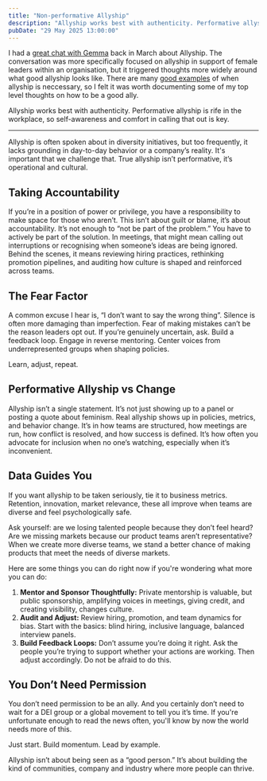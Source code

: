 ```yaml
---
title: "Non-performative Allyship"
description: "Allyship works best with authenticity. Performative allyship is rife in the workplace, so self-awareness and comfort in calling that out is key."
pubDate: "29 May 2025 13:00:00"
---
```


I had a [great chat with Gemma](https://open.spotify.com/episode/7fu7Zkav7WBXQBfXI431h6?si=da4e506059a5406f) back in March about Allyship. The conversation was more specifically focused on allyship in support of female leaders within an organisation, but it triggered thoughts more widely around what good allyship looks like. There are many [good examples](https://www.linkedin.com/posts/josh-nesbitt_i-recently-wrote-to-my-mp-about-the-political-activity-7326222872950022147-Dnk6?utm_source=share&utm_medium=member_desktop&rcm=ACoAACXM0d0BiCjikEOMtKx_9EdeoKNfArL9T8I) of when allyship is neccessary, so I felt it was worth documenting some of my top level thoughts on how to be a good ally.

Allyship works best with authenticity. Performative allyship is rife in the workplace, so self-awareness and comfort in calling that out is key.

---

Allyship is often spoken about in diversity initiatives, but too frequently, it lacks grounding in day-to-day behavior or a company’s reality. It's important that we challenge that. True allyship isn’t performative, it’s operational and cultural.

## Taking Accountability

If you’re in a position of power or privilege, you have a responsibility to make space for those who aren’t. This isn’t about guilt or blame, it’s about accountability. It’s not enough to “not be part of the problem.” You have to actively be part of the solution. In meetings, that might mean calling out interruptions or recognising when someone’s ideas are being ignored. Behind the scenes, it means reviewing hiring practices, rethinking promotion pipelines, and auditing how culture is shaped and reinforced across teams.

## The Fear Factor

A common excuse I hear is, “I don’t want to say the wrong thing”. Silence is often more damaging than imperfection. Fear of making mistakes can’t be the reason leaders opt out. If you’re genuinely uncertain, ask. Build a feedback loop. Engage in reverse mentoring. Center voices from underrepresented groups when shaping policies.

Learn, adjust, repeat.

## Performative Allyship vs Change

Allyship isn’t a single statement. It’s not just showing up to a panel or posting a quote about feminism. Real allyship shows up in policies, metrics, and behavior change. It’s in how teams are structured, how meetings are run, how conflict is resolved, and how success is defined. It’s how often you advocate for inclusion when no one’s watching, especially when it’s inconvenient.

## Data Guides You

If you want allyship to be taken seriously, tie it to business metrics. Retention, innovation, market relevance, these all improve when teams are diverse and feel psychologically safe.

Ask yourself: are we losing talented people because they don’t feel heard? Are we missing markets because our product teams aren’t representative? When we create more diverse teams, we stand a better chance of making products that meet the needs of diverse markets.

Here are some things you can do right now if you're wondering what more you can do:

1. **Mentor and Sponsor Thoughtfully:** Private mentorship is valuable, but public sponsorship, amplifying voices in meetings, giving credit, and creating visibility, changes culture.
1. **Audit and Adjust:** Review hiring, promotion, and team dynamics for bias. Start with the basics: blind hiring, inclusive language, balanced interview panels.
1. **Build Feedback Loops:** Don’t assume you’re doing it right. Ask the people you’re trying to support whether your actions are working. Then adjust accordingly. Do not be afraid to do this.

## You Don’t Need Permission

You don’t need permission to be an ally. And you certainly don’t need to wait for a DEI group or a global movement to tell you it’s time. If you're unfortunate enough to read the news often, you'll know by now the world needs more of this.

Just start. Build momentum. Lead by example.

Allyship isn’t about being seen as a “good person.” It’s about building the kind of communities, company and industry where more people can thrive.
